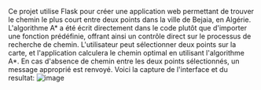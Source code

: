 
Ce projet utilise Flask pour créer une application web permettant de trouver le chemin le plus court entre deux points dans la ville de Bejaia, en Algérie.
L'algorithme A* a été écrit directement dans le code plutôt que d'importer une fonction prédéfinie, offrant ainsi un contrôle direct sur le processus de recherche de chemin.
L'utilisateur peut sélectionner deux points sur la carte, et l'application calculera le chemin optimal en utilisant l'algorithme A*. 
En cas d'absence de chemin entre les deux points sélectionnés, un message approprié est renvoyé.
Voici la capture de l'interface et du resultat:
![image](https://github.com/4m1ra123/Shortest-Path/assets/128844270/a52938b5-8df6-47d8-8736-5849eee12fcf)


